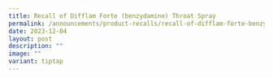 ```yaml
---
title: Recall of Difflam Forte (benzydamine) Throat Spray
permalink: /announcements/product-recalls/recall-of-difflam-forte-benzydamine-throat-spray/
date: 2023-12-04
layout: post
description: ""
image: ""
variant: tiptap
---
```

